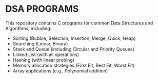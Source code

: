 # DSA PROGRAMS

This repository contains C programs for common Data Structures and Algorithms, including:
- Sorting (Bubble, Selection, Insertion, Merge, Quick, Heap)
- Searching (Linear, Binary)
- Stack and Queue (including Circular and Priority Queues)
- Linked List (with all operations)
- Hashing (with linear probing)
- Memory allocation strategies (First Fit, Best Fit, Worst Fit)
- Array applications (e.g., Polynomial addition)